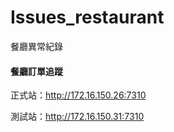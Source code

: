 # Issues_restaurant
餐廳異常紀錄




#### 餐廳訂單追蹤
正式站：http://172.16.150.26:7310

測試站：http://172.16.150.31:7310